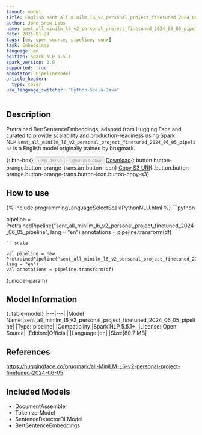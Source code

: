 ```yaml
---
layout: model
title: English sent_all_minilm_l6_v2_personal_project_finetuned_2024_06_05_pipeline pipeline BertSentenceEmbeddings from brugmark
author: John Snow Labs
name: sent_all_minilm_l6_v2_personal_project_finetuned_2024_06_05_pipeline
date: 2025-01-23
tags: [en, open_source, pipeline, onnx]
task: Embeddings
language: en
edition: Spark NLP 5.5.1
spark_version: 3.0
supported: true
annotator: PipelineModel
article_header:
  type: cover
use_language_switcher: "Python-Scala-Java"
---
```


## Description

Pretrained BertSentenceEmbeddings, adapted from Hugging Face and curated to provide scalability and production-readiness using Spark NLP.`sent_all_minilm_l6_v2_personal_project_finetuned_2024_06_05_pipeline` is a English model originally trained by brugmark.

{:.btn-box}
<button class="button button-orange" disabled>Live Demo</button>
<button class="button button-orange" disabled>Open in Colab</button>
[Download](https://s3.amazonaws.com/auxdata.johnsnowlabs.com/public/models/sent_all_minilm_l6_v2_personal_project_finetuned_2024_06_05_pipeline_en_5.5.1_3.0_1737645544108.zip){:.button.button-orange.button-orange-trans.arr.button-icon}
[Copy S3 URI](s3://auxdata.johnsnowlabs.com/public/models/sent_all_minilm_l6_v2_personal_project_finetuned_2024_06_05_pipeline_en_5.5.1_3.0_1737645544108.zip){:.button.button-orange.button-orange-trans.button-icon.button-copy-s3}

## How to use



<div class="tabs-box" markdown="1">
{% include programmingLanguageSelectScalaPythonNLU.html %}
```python

pipeline = PretrainedPipeline("sent_all_minilm_l6_v2_personal_project_finetuned_2024_06_05_pipeline", lang = "en")
annotations =  pipeline.transform(df)   

```
```scala

val pipeline = new PretrainedPipeline("sent_all_minilm_l6_v2_personal_project_finetuned_2024_06_05_pipeline", lang = "en")
val annotations = pipeline.transform(df)

```
</div>

{:.model-param}
## Model Information

{:.table-model}
|---|---|
|Model Name:|sent_all_minilm_l6_v2_personal_project_finetuned_2024_06_05_pipeline|
|Type:|pipeline|
|Compatibility:|Spark NLP 5.5.1+|
|License:|Open Source|
|Edition:|Official|
|Language:|en|
|Size:|80.7 MB|

## References

https://huggingface.co/brugmark/all-MiniLM-L6-v2-personal-project-finetuned-2024-06-05

## Included Models

- DocumentAssembler
- TokenizerModel
- SentenceDetectorDLModel
- BertSentenceEmbeddings